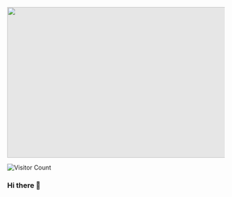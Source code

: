 <img style="display: block;-webkit-user-select: none;margin: auto;cursor: zoom-in;background-color: hsl(0, 0%, 90%);" src="https://cutewallpaper.org/21/matrix-background-gif/Free-Binary-Code-4K-Long-Loop-Screensaver-GIF.gif" width="1475" height="350">

![Visitor Count](https://profile-counter.glitch.me/{jimjabid}/count.svg)
### Hi there 👋

<!--
**jimjabid/jimjabid** is a ✨ _special_ ✨ repository because its `README.md` (this file) appears on your GitHub profile.

Here are some ideas to get you started:

- 🔭 I’m currently working on ...
- 🌱 I’m currently learning ...
- 👯 I’m looking to collaborate on ...
- 🤔 I’m looking for help with ...
- 💬 Ask me about ...
- 📫 How to reach me: ...
- 😄 Pronouns: ...
- ⚡ Fun fact: ...
-->
